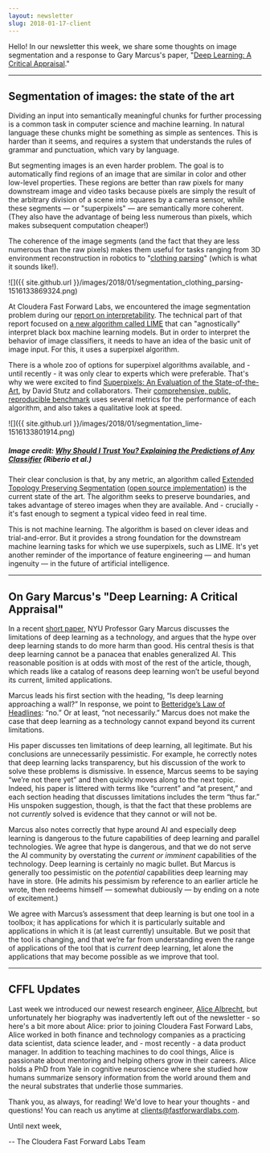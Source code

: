 ```yaml
---
layout: newsletter
slug: 2018-01-17-client
---
```


Hello!  In our newsletter this week, we share some thoughts on image segmentation and a response to Gary Marcus's paper, "[Deep Learning: A Critical Appraisal](https://arxiv.org/abs/1801.00631_)."

---

## Segmentation of images: the state of the art

Dividing an input into semantically meaningful chunks for further processing is a common task in computer science and machine learning. In natural language these chunks might be something as simple as sentences. This is harder than it seems, and requires a system that understands the rules of grammar and punctuation, which vary by language.

But segmenting images is an even harder problem. The goal is to automatically find regions of an image that are similar in color and other low-level properties. These regions are better than raw pixels for many downstream image and video tasks because pixels are simply the result of the arbitrary division of a scene into squares by a camera sensor, while these segments — or "superpixels" — are semantically more coherent. (They also have the advantage of being less numerous than pixels, which makes subsequent computation cheaper!)

The coherence of the image segments (and the fact that they are less numerous than the raw pixels) makes them useful for tasks ranging from 3D environment reconstruction in robotics to "[clothing parsing](http://dl.acm.org/citation.cfm?id=2355126)"  (which is what it sounds like!).

![]({{ site.github.url }}/images/2018/01/segmentation_clothing_parsing-1516133869324.png)

At Cloudera Fast Forward Labs, we encountered the image segmentation problem during our [report on interpretability](http://blog.fastforwardlabs.com/2017/08/02/interpretability.html). The technical part of that report focused on [a new algorithm called LIME](http://blog.fastforwardlabs.com/2017/09/01/LIME-for-couples.html) that can "agnostically" interpret black box machine learning models. But in order to interpret the behavior of image classifiers, it needs to have an idea of the basic unit of image input. For this, it uses a superpixel algorithm.

There is a whole zoo of options for superpixel algorithms available, and - until recently - it was only clear to experts which were preferable. That's why we were excited to find [Superpixels: An Evaluation of the State-of-the-Art](https://arxiv.org/abs/1612.01601), by David Stutz and collaborators. Their [comprehensive, public, reproducible benchmark](https://github.com/davidstutz/superpixel-benchmark) uses several metrics for the performance of each algorithm, and also takes a qualitative look at speed.

![]({{ site.github.url }}/images/2018/01/segmentation_lime-1516133801914.png)

##### Image credit: [Why Should I Trust You? Explaining the Predictions of Any Classifier](https://arxiv.org/abs/1602.04938) (Riberio et al.)

Their clear conclusion is that, by any metric, an algorithm called [Extended Topology Preserving Segmentation](http://www.cs.toronto.edu/~yaojian/cvpr15.pdf) ([open source implementation](https://bitbucket.org/mboben/spixel)) is the current state of the art. The algorithm seeks to preserve boundaries, and takes advantage of stereo images when they are available. And - crucially - it's fast enough to segment a typical video feed in real time.

This is not machine learning. The algorithm is based on clever ideas and trial-and-error. But it provides a strong foundation for the downstream machine learning tasks for which we use superpixels, such as LIME. It's yet another reminder of the importance of feature engineering — and human ingenuity — in the future of artificial intelligence.

---

## On Gary Marcus's "Deep Learning: A Critical Appraisal"

In a recent [short paper](https://arxiv.org/abs/1801.00631), NYU Professor Gary Marcus discusses the limitations of deep learning as a technology, and argues that the hype over deep learning stands to do more harm than good. His central thesis is that deep learning cannot be a panacea that enables generalized AI.  This reasonable position is at odds with most of the rest of the article, though, which reads like a catalog of reasons deep learning won’t be useful beyond its current, limited applications.

Marcus leads his first section with the heading, “Is deep learning approaching a wall?” In response, we point to [Betteridge’s Law of Headlines](https://en.wikipedia.org/wiki/Betteridge%27s_law_of_headlines): “no.” Or at least, “not necessarily.” Marcus does not make the case that deep learning as a technology cannot expand beyond its current limitations.

His paper discusses ten limitations of deep learning, all legitimate. But his conclusions are unnecessarily pessimistic. For example, he correctly notes that deep learning lacks transparency, but his discussion of the work to solve these problems is dismissive. In essence, Marcus seems to be saying “we’re not there yet” and then quickly moves along to the next topic. Indeed, his paper is littered with terms like “current” and “at present,” and each section heading that discusses limitations includes the term “thus far.” His unspoken suggestion, though, is that the fact that these problems are not _currently_ solved is evidence that they cannot or will not be.

Marcus also notes correctly that hype around AI and especially deep learning is dangerous to the future capabilities of deep learning and parallel technologies. We agree that hype is dangerous, and that we do not serve the AI community by overstating the _current or imminent_ capabilities of the technology. Deep learning is certainly no magic bullet. But Marcus is generally too pessimistic on the _potential_ capabilities deep learning may have in store. (He admits his pessimism by reference to an earlier article he wrote, then redeems himself — somewhat dubiously — by ending on a note of excitement.)

We agree with Marcus’s assessment that deep learning is but one tool in a toolbox; it has applications for which it is particularly suitable and applications in which it is (at least currently) unsuitable. But we posit that the tool is changing, and that we’re far from understanding even the range of applications of the tool that is _current_ deep learning, let alone the applications that may become possible as we improve that tool.

---

## CFFL Updates

Last week we introduced our newest research engineer, [Alice Albrecht](https://www.linkedin.com/in/alice-albrecht-6379868/), but unfortunately her biography was inadvertently left out of the newsletter - so here's a bit more about Alice: prior to joining Cloudera Fast Forward Labs, Alice worked in both finance and technology companies as a practicing data scientist, data science leader, and - most recently - a data product manager. In addition to teaching machines to do cool things, Alice is passionate about mentoring and helping others grow in their careers. Alice holds a PhD from Yale in cognitive neuroscience where she studied how humans summarize sensory information from the world around them and the neural substrates that underlie those summaries.


Thank you, as always, for reading!  We'd love to hear your thoughts - and questions! You can reach us anytime at clients@fastforwardlabs.com.

Until next week,

-- The Cloudera Fast Forward Labs Team
